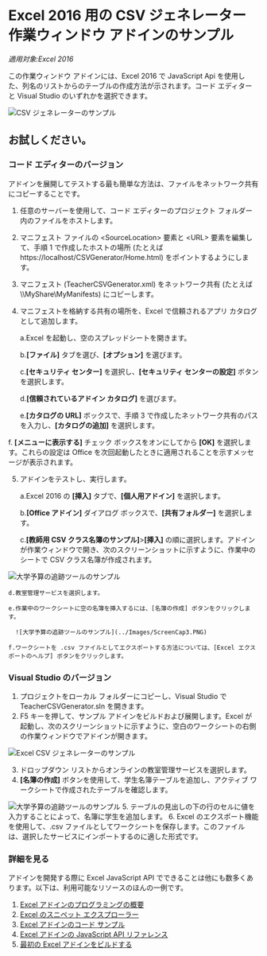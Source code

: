 # <a name="csv-generator-task-pane-add-in-sample-for-excel-2016"></a>Excel 2016 用の CSV ジェネレーター作業ウィンドウ アドインのサンプル

_適用対象:Excel 2016_

この作業ウィンドウ アドインには、Excel 2016 で JavaScript Api を使用した、列名のリストからのテーブルの作成方法が示されます。コード エディターと Visual Studio のいずれかを選択できます。

![CSV ジェネレーターのサンプル](../Images/ScreenCap1.PNG)

## <a name="try-it-out"></a>お試しください。
### <a name="code-editor-version"></a>コード エディターのバージョン

アドインを展開してテストする最も簡単な方法は、ファイルをネットワーク共有にコピーすることです。

1.  任意のサーバーを使用して、コード エディターのプロジェクト フォルダー内のファイルをホストします。
2.  マニフェスト ファイルの \<SourceLocation\> 要素と \<URL\> 要素を編集して、手順 1 で作成したホストの場所 (たとえば https://localhost/CSVGenerator/Home.html) をポイントするようにします。
3.  マニフェスト (TeacherCSVGenerator.xml) をネットワーク共有 (たとえば \\\MyShare\MyManifests) にコピーします。
4.  マニフェストを格納する共有の場所を、Excel で信頼されるアプリ カタログとして追加します。

    a.Excel を起動し、空のスプレッドシートを開きます。

    b.**[ファイル]** タブを選び、**[オプション]** を選びます。

    c.**[セキュリティ センター]** を選択し、**[セキュリティ センターの設定]** ボタンを選択します。

    d.**[信頼されているアドイン カタログ]** を選びます。

    e.**[カタログの URL]** ボックスで、手順 3 で作成したネットワーク共有のパスを入力し、**[カタログの追加]** を選択します。

   f. **[メニューに表示する]** チェック ボックスをオンにしてから **[OK]** を選択します。これらの設定は Office を次回起動したときに適用されることを示すメッセージが表示されます。

5.  アドインをテストし、実行します。

    a.Excel 2016 の **[挿入]** タブで、**[個人用アドイン]** を選択します。

    b.**[Office アドイン]** ダイアログ ボックスで、**[共有フォルダー]** を選択します。

    c.**[教師用 CSV クラス名簿のサンプル]**>**[挿入]** の順に選択します。アドインが作業ウィンドウで開き、次のスクリーンショットに示すように、作業中のシートで CSV クラス名簿が作成されます。

   ![大学予算の追跡ツールのサンプル](../Images/ScreenCap2.PNG)

    d.教室管理サービスを選択します。

    e.作業中のワークシートに空の名簿を挿入するには、[名簿の作成] ボタンをクリックします。

      ![大学予算の追跡ツールのサンプル](../Images/ScreenCap3.PNG)

    f.ワークシートを .csv ファイルとしてエクスポートする方法については、[Excel エクスポートのヘルプ] ボタンをクリックします。


### <a name="visual-studio-version"></a>Visual Studio のバージョン
1.  プロジェクトをローカル フォルダーにコピーし、Visual Studio で TeacherCSVGenerator.sln を開きます。
2.  F5 キーを押して、サンプル アドインをビルドおよび展開します。Excel が起動し、次のスクリーンショットに示すように、空白のワークシートの右側の作業ウィンドウでアドインが開きます。

  ![Excel CSV ジェネレーターのサンプル](../Images/ScreenCap1.PNG)

3.  ドロップダウン リストからオンラインの教室管理サービスを選択します。
4.  **[名簿の作成]** ボタンを使用して、学生名簿テーブルを追加し、アクティブ ワークシートで作成されたテーブルを確認します。

  ![大学予算の追跡ツールのサンプル](../Images/ScreenCap3.PNG)
5.  テーブルの見出しの下の行のセルに値を入力することによって、名簿に学生を追加します。
6.  Excel のエクスポート機能を使用して、.csv ファイルとしてワークシートを保存します。このファイルは、選択したサービスにインポートするのに適した形式です。


### <a name="learn-more"></a>詳細を見る

アドインを開発する際に Excel JavaScript API でできることは他にも数多くあります。以下は、利用可能なリソースのほんの一例です。

1.  [Excel アドインのプログラミングの概要](https://github.com/OfficeDev/office-js-docs/blob/master/excel/excel-add-ins-programming-overview.md)
2.  [Excel のスニペット エクスプローラー](http://officesnippetexplorer.azurewebsites.net/#/snippets/excel)
3.  [Excel アドインのコード サンプル](https://github.com/OfficeDev/office-js-docs/blob/master/excel/excel-add-ins-code-samples.md)
4.  [Excel アドインの JavaScript API リファレンス](https://github.com/OfficeDev/office-js-docs/blob/master/excel/excel-add-ins-javascript-reference.md)
5.  [最初の Excel アドインをビルドする](https://github.com/OfficeDev/office-js-docs/blob/master/excel/build-your-first-excel-add-in.md)